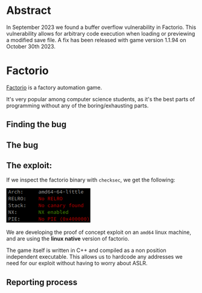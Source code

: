 # Abstract

In September 2023 we found a buffer overflow vulnerability in Factorio.
This vulnerability allows for arbitrary code execution when loading or previewing a modified save file.
A fix has been released with game version 1.1.94 on October 30th 2023.

# Factorio

[Factorio](https://factorio.com/) is a factory automation game.

It's very popular among computer science students,
as it's the best parts of programming without any of the boring/exhausting parts.

## Finding the bug

## The bug

## The exploit:
If we inspect the factorio binary with `checksec`, we get the following:

![checksec](checksec.png)

We are developing the proof of concept exploit on an `amd64` linux machine,
and are using the **linux native** version of factorio.

The game itself is written in C++ and compiled as a non position independent executable.
This allows us to hardcode any addresses we need for our exploit without having to worry about ASLR.





## Reporting process
